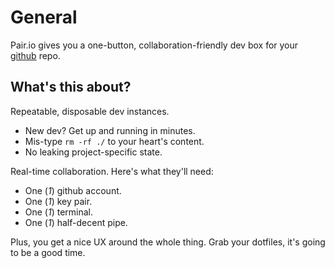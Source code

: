 # General

Pair.io gives you a one-button,
collaboration-friendly dev box for your [github](https://github.com)
repo. 

## What's this about?

Repeatable, disposable dev instances.

  * New dev? Get up and running in minutes.
  * Mis-type `rm -rf ./` to your heart's content.
  * No leaking project-specific state.

Real-time collaboration. Here's what they'll need:

  * One (*1*) github account.
  * One (*1*) key pair.
  * One (*1*) terminal.
  * One (*1*) half-decent pipe.

Plus, you get a nice UX around the whole thing. Grab your dotfiles, it's going to be a good time.

